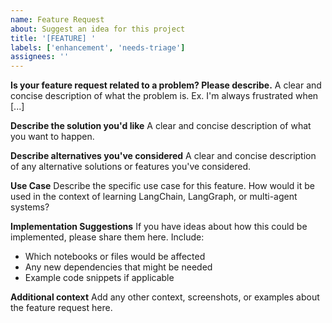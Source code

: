 ```yaml
---
name: Feature Request
about: Suggest an idea for this project
title: '[FEATURE] '
labels: ['enhancement', 'needs-triage']
assignees: ''
---
```


**Is your feature request related to a problem? Please describe.**
A clear and concise description of what the problem is. Ex. I'm always frustrated when [...]

**Describe the solution you'd like**
A clear and concise description of what you want to happen.

**Describe alternatives you've considered**
A clear and concise description of any alternative solutions or features you've considered.

**Use Case**
Describe the specific use case for this feature. How would it be used in the context of learning LangChain, LangGraph, or multi-agent systems?

**Implementation Suggestions**
If you have ideas about how this could be implemented, please share them here. Include:
- Which notebooks or files would be affected
- Any new dependencies that might be needed
- Example code snippets if applicable

**Additional context**
Add any other context, screenshots, or examples about the feature request here.

